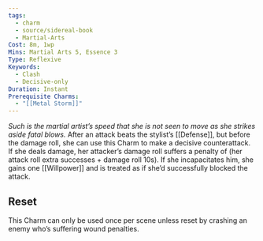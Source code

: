 ```yaml
---
tags:
  - charm
  - source/sidereal-book
  - Martial-Arts
Cost: 8m, 1wp
Mins: Martial Arts 5, Essence 3
Type: Reflexive
Keywords:
  - Clash
  - Decisive-only
Duration: Instant
Prerequisite Charms:
  - "[[Metal Storm]]"
---
```

*Such is the martial artist’s speed that she is not seen to move as she strikes aside fatal blows.*
After an attack beats the stylist’s [[Defense]], but before the damage roll, she can use this Charm to make a decisive counterattack. If she deals damage, her attacker’s damage roll suffers a penalty of (her attack roll extra successes + damage roll 10s). If she incapacitates him, she gains one [[Willpower]] and is treated as if she’d successfully blocked the attack.
## Reset
This Charm can only be used once per scene unless reset by crashing an enemy who’s suffering wound penalties.